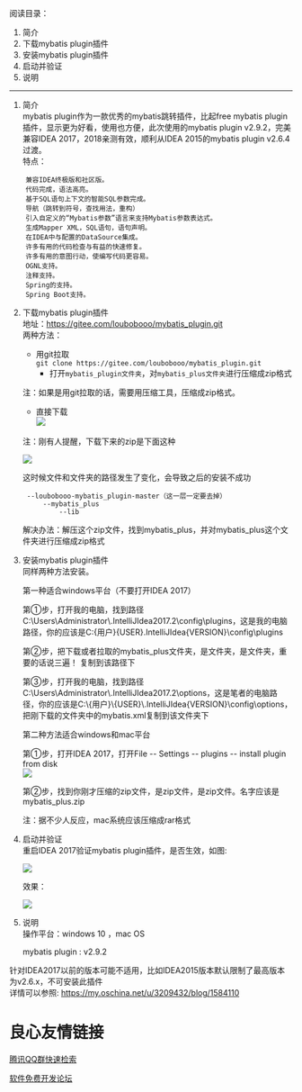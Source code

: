 阅读目录：
1. 简介   
2. 下载mybatis plugin插件   
3. 安装mybatis plugin插件   
4. 启动并验证   
5. 说明   
---
1. 简介   
    mybatis plugin作为一款优秀的mybatis跳转插件，比起free mybatis plugin插件，显示更为好看，使用也方便，此次使用的mybatis plugin v2.9.2，完美兼容IDEA 2017，2018亲测有效，顺利从IDEA 2015的mybatis plugin v2.6.4过渡。   
特点：
```
    兼容IDEA终极版和社区版。   
    代码完成，语法高亮。   
    基于SQL语句上下文的智能SQL参数完成。   
    导航（跳转到符号，查找用法，重构）   
    引入自定义的“Mybatis参数”语言来支持Mybatis参数表达式。   
    生成Mapper XML，SQL语句，语句声明。   
    在IDEA中与配置的DataSource集成。   
    许多有用的代码检查与有益的快速修复。   
    许多有用的意图行动，使编写代码更容易。   
    OGNL支持。   
    注释支持。   
    Spring的支持。   
    Spring Boot支持。
```   
2. 下载mybatis plugin插件     
    地址：https://gitee.com/loubobooo/mybatis_plugin.git   
    两种方法：
    * 用git拉取   
    ``git clone https://gitee.com/loubobooo/mybatis_plugin.git``    
        * 打开``mybatis_plugin文件夹``，对``mybatis_plus文件夹``进行压缩成zip格式

    注：如果是用git拉取的话，需要用压缩工具，压缩成zip格式。   

    * 直接下载   
    ![](https://static.oschina.net/uploads/space/2017/1203/154926_s2Ue_3209432.png) 

    注：刚有人提醒，下载下来的zip是下面这种

    ![](https://static.oschina.net/uploads/space/2017/1203/164434_obuw_3209432.png)
    
    这时候文件和文件夹的路径发生了变化，会导致之后的安装不成功   

        --loubobooo-mybatis_plugin-master（这一层一定要去掉）   
            --mybatis_plus        
                --lib    
    解决办法：解压这个zip文件，找到mybatis_plus，并对mybatis_plus这个文件夹进行压缩成zip格式

3. 安装mybatis plugin插件   
    同样两种方法安装。   

    第一种适合windows平台（不要打开IDEA 2017）   

    第①步，打开我的电脑，找到路径C:\Users\Administrator\\.IntelliJIdea2017.2\config\plugins，这是我的电脑路径，你的应该是C:\{用户}\{USER}\.IntelliJIdea{VERSION}\config\plugins   

    第②步，把下载或者拉取的mybatis_plus文件夹，是文件夹，是文件夹，重要的话说三遍！ 复制到该路径下    
 
    第③步，打开我的电脑，找到路径C:\Users\Administrator\\.IntelliJIdea2017.2\options，这是笔者的电脑路径，你的应该是C:\\{用户}\\{USER}\\.IntelliJIdea{VERSION}\config\options，把刚下载的文件夹中的mybatis.xml复制到该文件夹下   
 

    第二种方法适合windows和mac平台   

    第①步，打开IDEA 2017，打开File -- Settings -- plugins -- install plugin from disk    
            ![](https://static.oschina.net/uploads/space/2017/1203/160437_R6Bk_3209432.png)   


     第②步，找到你刚才压缩的zip文件，是zip文件，是zip文件。名字应该是mybatis_plus.zip   

    注：据不少人反应，mac系统应该压缩成rar格式    

4. 启动并验证    
    重启IDEA 2017验证mybatis plugin插件，是否生效，如图:   

    ![](https://static.oschina.net/uploads/space/2017/1203/160756_6rTO_3209432.png)   

    效果：   

    ![](https://static.oschina.net/uploads/space/2017/1203/165246_GoUf_3209432.png)   
       

5. 说明   
    操作平台：windows 10 ，mac OS   

    mybatis plugin : v2.9.2   

针对IDEA2017以前的版本可能不适用，比如IDEA2015版本默认限制了最高版本为v2.6.x，不可安装此插件    
详情可以参照: https://my.oschina.net/u/3209432/blog/1584110

 # 良心友情链接

[腾讯QQ群快速检索](http://u.720life.cn/s/8cf73f7c)

[软件免费开发论坛](http://u.720life.cn/s/bbb01dc0)